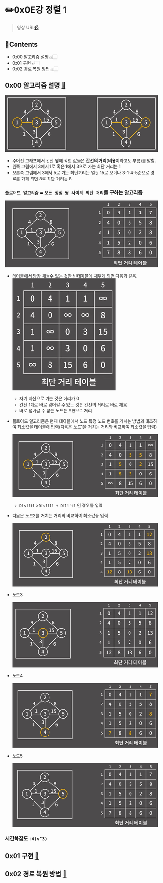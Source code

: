 # ✏️0x0E강 정렬 1

> 영상 URL[📹](https://youtu.be/59fZkZO0Bo4)

## 📑Contents<a id='contents'></a>

* 0x00 알고리즘 설명 [👉🏻](#0x00)
* 0x01 구현 [👉🏻](#0x01)
* 0x02 경로 복원 방법 [👉🏻](#0x02)

## 0x00 알고리즘 설명 [📑](#contents)<a id='0x00'></a>

![image-20221226174106849](images/image-20221226174106849.png)

* 주어진 그래프에서 간선 옆에 적힌 값들은 **간선의 거리**(**비용**이라고도 부름)를 말함.
* 왼쪽 그림에서 3에서 1로 혹은 1에서 3으로 가는 최단 거리는 1
* 오른쪽 그림에서 3에서 5로 가는 최단거리는 얼핏 15로 보이나 3-1-4-5순으로 경로를 가게 되면 8로 최단 거리는 8

### `플로이드 알고리즘` = `모든 정점 쌍 사이의 최단 거리`를 구하는 알고리즘

![image-20221226174433933](images/image-20221226174433933.png)

* 테이블에서 당장 채울수 있는 것만 빈테이블에 채우게 되면 다음과 같음.
  ![image-20221226174604979](images/image-20221226174604979.png)

  * 자기 자신으로 가는 것은 거리가 0
  * 간선 1개로 바로 넘어갈 수 있는 것은 간선의 거리로 바로 채움
  * 바로 넘어갈 수 없는 노드는 `무한`으로 처리

* 플로이드 알고리즘은 현재 테이블에서 노드 특정 노드 번호를 거치는 방법과 대조하여 최소값을 테이블에 입력(다음은 노드1을 거치는 거리와 비교하여 최소값을 입력)

  ![image-20221226174938678](images/image-20221226174938678.png)

  * `D[s][t]` >`D[s][1] + D[1][t]` 인 경우를 입력  

* 다음은 노드2를 거치는 거리와 비교하여 최소값을 입력

  ![image-20221226175229263](images/image-20221226175229263.png)

* 노드3

  ![image-20221226175329225](images/image-20221226175329225.png)

* 노드4

  ![image-20221226175345471](images/image-20221226175345471.png)

* 노드5

  ![image-20221226175358926](images/image-20221226175358926.png)

### 시간복잡도 : `O(v^3)`

## 0x01 구현 [📑](#contents)<a id='0x01'></a>



## 0x02 경로 복원 방법 [📑](#contents)<a id='0x02'></a>